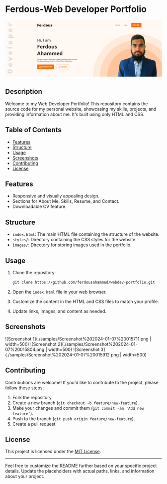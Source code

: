 # Ferdous-Web Developer Portfolio

![Portfolio Preview](./samples/Screenshot%202024-01-07%20014545.png)

## Description

Welcome to my Web Developer Portfolio! This repository contains the source code for my personal website, showcasing my skills, projects, and providing information about me. It's built using only HTML and CSS.

## Table of Contents

- [Features](#features)
- [Structure](#structure)
- [Usage](#usage)
- [Screenshots](#screenshots)
- [Contributing](#contributing)
- [License](#license)

## Features

- Responsive and visually appealing design.
- Sections for About Me, Skills, Resume, and Contact.
- Downloadable CV feature.

## Structure

- `index.html`: The main HTML file containing the structure of the website.
- `styles/`: Directory containing the CSS styles for the website.
- `images/`: Directory for storing images used in the portfolio.

## Usage

1. Clone the repository:

   ```bash
   git clone https://github.com/ferdousahammed/webdev-portfolio.git
   ```

2. Open the `index.html` file in your web browser.

3. Customize the content in the HTML and CSS files to match your profile.

4. Update links, images, and content as needed.

## Screenshots

![Screenshot 1](./samples/Screenshot%202024-01-07%20015711.png | width=500)
![Screenshot 2](./samples/Screenshot%202024-01-07%20015804.png | width=500)
![Screenshot 3](./samples/Screenshot%202024-01-07%20015912.png | width=500)


## Contributing

Contributions are welcome! If you'd like to contribute to the project, please follow these steps:

1. Fork the repository.
2. Create a new branch (`git checkout -b feature/new-feature`).
3. Make your changes and commit them (`git commit -am 'Add new feature'`).
4. Push to the branch (`git push origin feature/new-feature`).
5. Create a pull request.

## License

This project is licensed under the [MIT License](./LICENSE).

---

Feel free to customize the README further based on your specific project details. Update the placeholders with actual paths, links, and information about your project.